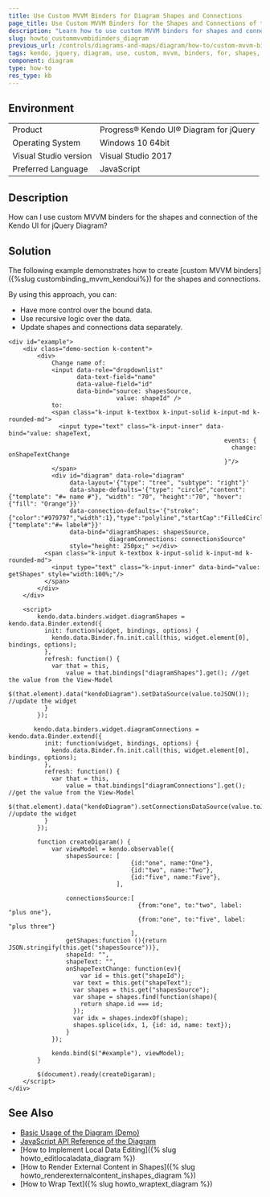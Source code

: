 ```yaml
---
title: Use Custom MVVM Binders for Diagram Shapes and Connections
page_title: Use Custom MVVM Binders for the Shapes and Connections of the Diagram
description: "Learn how to use custom MVVM binders for shapes and connections in the Kendo UI Diagram in an MVVM scenario."
slug: howto_custommvvmbidinders_diagram
previous_url: /controls/diagrams-and-maps/diagram/how-to/custom-mvvm-binders
tags: kendo, jquery, diagram, use, custom, mvvm, binders, for, shapes, and, connections
component: diagram
type: how-to
res_type: kb
---
```


## Environment

<table>
 <tr>
  <td>Product</td>
  <td>Progress® Kendo UI® Diagram for jQuery</td>
 </tr>
 <tr>
  <td>Operating System</td>
  <td>Windows 10 64bit</td>
 </tr>
 <tr>
  <td>Visual Studio version</td>
  <td>Visual Studio 2017</td>
 </tr>
 <tr>
  <td>Preferred Language</td>
  <td>JavaScript</td>
 </tr>
</table>

## Description

How can I use custom MVVM binders for the shapes and connection of the Kendo UI for jQuery Diagram?

## Solution

The following example demonstrates how to create [custom MVVM binders]({%slug custombinding_mvvm_kendoui%}) for the shapes and connections.

By using this approach, you can:
* Have more control over the bound data.
* Use recursive logic over the data.
* Update shapes and connections data separately.

```dojo
<div id="example">
    <div class="demo-section k-content">
        <div>
            Change name of:
            <input data-role="dropdownlist"
                   data-text-field="name"
                   data-value-field="id"
                   data-bind="source: shapesSource,
                              value: shapeId" />
            to:
            <span class="k-input k-textbox k-input-solid k-input-md k-rounded-md">
              <input type="text" class="k-input-inner" data-bind="value: shapeText,
                                                            events: {
                                                              change: onShapeTextChange
                                                            }"/>
            </span>
            <div id="diagram" data-role="diagram"
                 data-layout='{"type": "tree", "subtype": "right"}'
                 data-shape-defaults='{"type": "circle","content":{"template": "#= name #"}, "width": "70", "height":"70", "hover":{"fill": "Orange"}}'
                 data-connection-defaults='{"stroke":{"color":"#979797","width":1},"type":"polyline","startCap":"FilledCircle","endCap":"ArrowEnd","content":{"template":"#= label#"}}'
                 data-bind="diagramShapes: shapesSource,
                            diagramConnections: connectionsSource"  
                 style="height: 250px;" ></div>
          <span class="k-input k-textbox k-input-solid k-input-md k-rounded-md">
            <input type="text" class="k-input-inner" data-bind="value: getShapes" style="width:100%;"/>
          </span>
        </div>
    </div>

    <script>
        kendo.data.binders.widget.diagramShapes = kendo.data.Binder.extend({
          init: function(widget, bindings, options) {
            kendo.data.Binder.fn.init.call(this, widget.element[0], bindings, options);
          },
          refresh: function() {
            var that = this,
                value = that.bindings["diagramShapes"].get(); //get the value from the View-Model
            $(that.element).data("kendoDiagram").setDataSource(value.toJSON()); //update the widget
          }
        });

       kendo.data.binders.widget.diagramConnections = kendo.data.Binder.extend({
          init: function(widget, bindings, options) {
            kendo.data.Binder.fn.init.call(this, widget.element[0], bindings, options);
          },
          refresh: function() {
            var that = this,
                value = that.bindings["diagramConnections"].get(); //get the value from the View-Model
            $(that.element).data("kendoDiagram").setConnectionsDataSource(value.toJSON()); //update the widget
          }
        });

        function createDigaram() {
            var viewModel = kendo.observable({
                shapesSource: [
                                  {id:"one", name:"One"},
                                  {id:"two", name:"Two"},
                                  {id:"five", name:"Five"},
                              ],

                connectionsSource:[
                                    {from:"one", to:"two", label: "plus one"},
                                    {from:"one", to:"five", label: "plus three"}
                                  ],
              	getShapes:function (){return JSON.stringify(this.get("shapesSource"))},
              	shapeId: "",
              	shapeText: "",
              	onShapeTextChange: function(ev){
                	var id = this.get("shapeId");
                  var text = this.get("shapeText");
                  var shapes = this.get("shapesSource");
                  var shape = shapes.find(function(shape){
                  	return shape.id === id;
                  });
                  var idx = shapes.indexOf(shape);
                  shapes.splice(idx, 1, {id: id, name: text});
                }
            });

            kendo.bind($("#example"), viewModel);
        }

        $(document).ready(createDigaram);
    </script>
</div>
```

## See Also

* [Basic Usage of the Diagram (Demo)](https://demos.telerik.com/kendo-ui/diagram/index)
* [JavaScript API Reference of the Diagram](/api/javascript/dataviz/ui/diagram)
* [How to Implement Local Data Editing]({% slug howto_editlocaladata_diagram %})
* [How to Render External Content in Shapes]({% slug howto_renderexternalcontent_inshapes_diagram %})
* [How to Wrap Text]({% slug howto_wraptext_diagram %})
